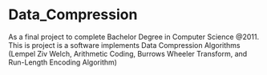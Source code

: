 # Data_Compression
As a final project to complete Bachelor Degree in Computer Science @2011. This is project is a software implements  Data Compression Algorithms (Lempel Ziv Welch, Arithmetic Coding, Burrows Wheeler Transform, and Run-Length Encoding Algorithm)
